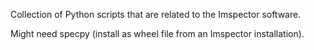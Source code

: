 Collection of Python scripts that are related to the Imspector software.

Might need specpy (install as wheel file from an Imspector installation).